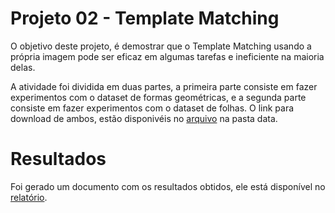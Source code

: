# Projeto 02 - Template Matching
O objetivo deste projeto, é demostrar que o Template Matching usando a própria imagem pode ser eficaz em algumas tarefas e ineficiente na maioria delas.

A atividade foi dividida em duas partes, a primeira parte consiste em fazer experimentos com o dataset de formas geométricas, e a segunda parte consiste em fazer experimentos com o dataset de folhas. O link para download de ambos, estão disponivéis no [arquivo](data/README.md) na pasta data.

# Resultados
Foi gerado um documento com os resultados obtidos, ele está disponível no [relatório](pdf/relatorio.pdf).